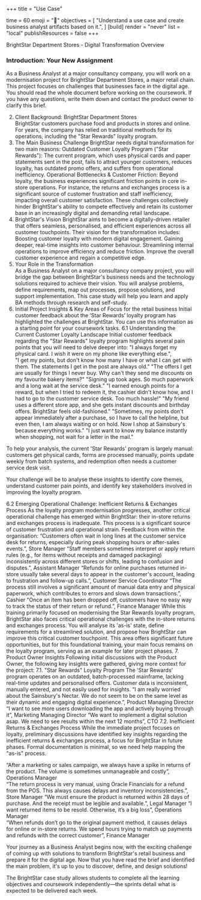 +++
title = "Use Case"

time = 60
emoji = "🤖"
objectives = [
    "Understand a use case and create business analyst artifacts based on it.",
]
[build]
  render = "never"
  list = "local"
  publishResources = false
+++

BrightStar Department Stores  - Digital Transformation Overview

### Introduction: Your New Assignment
As a Business Analyst at a major consultancy company, you will work on a modernisation project for BrightStar Department Stores, a major retail chain. This project focuses on challenges that businesses face in the digital age. You should read the whole document before working on the coursework. If you have any questions, write them down and contact the product owner to clarify this brief. 

2. Client Background: BrightStar Department Stores  
BrightStar customers purchase food and products in stores and online. For years, the company has relied on traditional methods for its operations, including the "Star Rewards" loyalty program. 
3. The Main Business Challenge 
BrightStar needs digital transformation for two main reasons: 
Outdated Customer Loyalty Program ("Star Rewards"): The current program, which uses physical cards and paper statements sent in the post, fails to attract younger customers, reduces loyalty, has outdated promo offers, and suffers from operational inefficiency. 
Operational Bottlenecks & Customer Friction: Beyond loyalty, the business experiences significant friction points in core in-store operations. For instance, the returns and exchanges process is a significant source of customer frustration and staff inefficiency, impacting overall customer satisfaction. 
These challenges collectively hinder BrightStar's ability to compete effectively and retain its customer base in an increasingly digital and demanding retail landscape. 
4. BrightStar's Vision 
BrightStar aims to become a digitally-driven retailer that offers seamless, personalised, and efficient experiences across all customer touchpoints. Their vision for the transformation includes: 
Boosting customer loyalty with modern digital engagement. 
Gaining deeper, real-time insights into customer behaviour. 
Streamlining internal operations to improve efficiency and reduce friction. 
Improve the overall customer experience and regain a competitive edge. 
5. Your Role in the Transformation  
As a Business Analyst on a major consultancy company project, you will bridge the gap between BrightStar's business needs and the technology solutions required to achieve their vision. You will analyse problems, define requirements, map out processes, propose solutions, and support implementation. This case study will help you learn and apply BA methods through research and self-study. 
6. Initial Project Insights & Key Areas of Focus for the retail business 
Initial customer feedback about the ‘Star Rewards’ loyalty program has highlighted the challenges at BrightStar. You can use this information as a starting point for your coursework tasks. 
6.1 Understanding the Current Customer Loyalty Landscape 
Initial customer feedback regarding the "Star Rewards" loyalty program highlights several pain points that you will need to delve deeper into: 
"I always forget my physical card. I wish it were on my phone like everything else.",  
"I get my points, but don't know how many I have or what I can get with them. The statements I get in the post are always old." 
"The offers I get are usually for things I never buy. Why can't they send me discounts on my favourite bakery items?" 
"Signing up took ages. So much paperwork and a long wait at the service desk." 
"I earned enough points for a reward, but when I tried to redeem it, the cashier didn't know how, and I had to go to the customer service desk. Too much hassle!" 
"My friend uses a different store app, and she gets instant discounts and birthday offers. BrightStar feels old-fashioned." 
"Sometimes, my points don't appear immediately after a purchase, so I have to call the helpline, but even then, I am always waiting or on hold. Now I shop at Sainsbury's because everything works." 
"I just want to know my balance instantly when shopping, not wait for a letter in the mail." 
 
To help your analysis, the current 'Star Rewards' program is largely manual: customers get physical cards, forms are processed manually, points update weekly from batch systems, and redemption often needs a customer service desk visit. 
 
Your challenge will be to analyse these insights to identify core themes, understand customer pain points, and identify key stakeholders involved in improving the loyalty program. 

6.2 Emerging Operational Challenge: Inefficient Returns & Exchanges Process 
As the loyalty program modernisation progresses, another critical operational challenge has emerged within BrightStar: their in-store returns and exchanges process is inadequate. This process is a significant source of customer frustration and operational strain. 
Feedback from within the organisation: 
“Customers often wait in long lines at the customer service desk for returns, especially during peak shopping hours or after-sales events.”, Store Manager 
“Staff members sometimes interpret or apply return rules (e.g., for items without receipts and damaged packaging) inconsistently across different stores or shifts, leading to confusion and disputes.”, Assistant Manager 
“Refunds for online purchases returned in-store usually take several days to appear in the customer's account, leading to frustration and follow-up calls.”, Customer Service Coordinator 
“The process still involves a significant amount of manual data entry and physical paperwork, which contributes to errors and slows down transactions.”, Cashier 
“Once an item has been dropped off, customers have no easy way to track the status of their return or refund.”, Finance Manager 
While this training primarily focused on modernising the Star Rewards loyalty program, BrightStar also faces critical operational challenges with the in-store returns and exchanges process. You will analyse its 'as-is' state, define requirements for a streamlined solution, and propose how BrightStar can improve this critical customer touchpoint. This area offers significant future opportunities, but for this foundational training, your main focus remains on the loyalty program, serving as an example for later project phases.
7. Product Owner Insights 
Following initial discussions with the Product Owner, the following key insights were gathered, giving more context for the project: 
7.1. "Star Rewards" Loyalty Program 
The 'Star Rewards' program operates on an outdated, batch-processed mainframe, lacking real-time updates and personalised offers. Customer data is inconsistent, manually entered, and not easily used for insights.
“I am really worried about the Sainsbury's Nectar. We do not seem to be on the same level as their dynamic and engaging digital experience.”, Product Managing Director 
“I want to see more users downloading the app and actively buying through it”, Marketing Managing Director
“We want to implement a digital solution asap. We need to see results within the next 12 months”, CTO
7.2. Inefficient Returns & Exchanges Process 
While the immediate project focuses on loyalty, preliminary discussions have identified key insights regarding the inefficient returns & exchanges process, a focus for BrightStar in future phases. Formal documentation is minimal, so we need help mapping the "as-is" process. 
 
“After a marketing or sales campaign, we always have a spike in returns of the product. The volume is sometimes unmanageable and costly”, Operations Manager  
“The return process is very manual, using Oracle Financials for a refund from the POS. This always causes delays and inventory inconsistencies.”, Store Manager 
“We must ensure the product is returned within 28 days of purchase. And the receipt must be legible and available.”, Legal Manager 
“I want returned items to be resold. Otherwise, it’s a big loss”, Operations Manager  
“When refunds don’t go to the original payment method, it causes delays for online or in-store returns. We spend hours trying to match up payments and refunds with the correct customer”, Finance Manager 

Your journey as a Business Analyst begins now, with the exciting challenge of coming up with solutions to transform BrightStar's retail business and prepare it for the digital age. Now that you have read the brief and identified the main problem, it's up to you to discover, define, and design solutions! 
 
The BrightStar case study allows students to complete all the learning objectives and coursework independently—the sprints detail what is expected to be delivered each week. 

